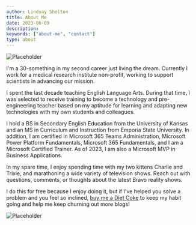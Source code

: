 ```yaml
---
author: Lindsay Shelton
title: About Me
date: 2023-06-09
description:
keywords: ["about-me", "contact"]
type: about
---
```


![Placeholder](/images/weho-pride.jpg)

I'm a 30-something in my second career just living the dream.  Currently I work for a medical research institute non-profit, working to support scientists in advancing our mission.

I spent the last decade teaching English Language Arts.  During that time, I was selected to receive training to become a technology and pre-engineering teacher based on my aptitude for learning and adapting new technologies with my own students and colleagues.

I hold a BS in Secondary English Education from the University of Kansas and an MS in Curriculum and Instruction from Emporia State University. In addition, I am certified in Microsoft 365 Teams Administration, Microsoft Power Platform Fundamentals, Microsoft 365 Fundamentals, and I am a Microsoft Certified Trainer.  As of 2023, I am also a Microsoft MVP in Business Applications.

In my spare time, I enjoy spending time with my two kittens Charlie and Trixie, and marathoning a wide variety of television shows.  Reach out with questions, comments, or thoughts about the latest Bravo reality shows.

I do this for free because I enjoy doing it, but if I've helped you solve a problem and you feel so inclined, <a href="https://www.buymeacoffee.com/lindsaytshelton">buy me a Diet Coke</a> to keep my habit going and help me keep churning out more blogs!

![Placeholder](/images/mvp.jpg)
